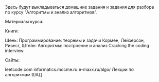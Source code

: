 
Здесь будут выкладываться домашние задания и задания для разбора по курсу "Алгоритмы и анализ алгоритмов".

Материалы курса:

Книги:

Шень: Программирование: теоремы и задачи
Кормен, Лейзерсон, Ривест, Штейн: Алгоритмы: построение и анализ
Cracking the coding interview

Сайты:

leetcode.com
informatics.mccme.ru
e-maxx.ru/algo/
Лекции по алгоритмам ШАД

